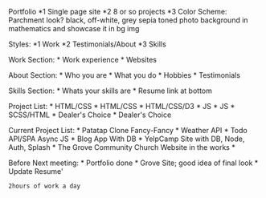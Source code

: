 Portfolio
    *1  Single page site
    *2  8 or so projects
    *3 Color Scheme: Parchment look? black, off-white, grey sepia toned photo background in mathematics and showcase it in bg img

Styles:
    *1  Work
    *2  Testimonials/About
    *3  Skills

Work Section:
    *  Work experience
    *  Websites

About Section:
    *  Who you are
    *  What you do
    *  Hobbies
    *  Testimonials

Skills Section:
    *  Whats your skills are
    *  Resume link at bottom

Project List:
    *  HTML/CSS
    *  HTML/CSS
    *  HTML/CSS/D3
    *  JS
    *  JS
    *  SCSS/HTML
    *  Dealer's Choice
    *  Dealer's Choice

Current Project List:
    *  Patatap Clone Fancy-Fancy
    *  Weather API
    *  Todo API/SPA Async JS
    *  Blog App With DB
    *  YelpCamp Site with DB, Node, Auth, Splash
    *  The Grove Community Church Website in the works
    *  

Before Next meeting:
    *  Portfolio done
    *  Grove Site; good idea of final look
    *  Update Resume'

    2hours of work a day 
    